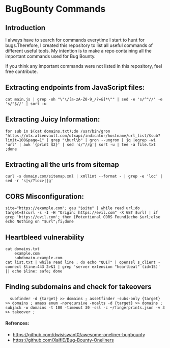 # BugBounty Commands

## Introduction


I always have to search for commands everytime I start to hunt for bugs.Therefore, I created this repository to list all useful commands of different useful tools. My intention is to make a repo containing all the important commands used for Bug Bounty. 

If you think any important commands were not listed in this repository, feel free contribute. 

## Extracting endpoints from JavaScript files:
	cat main.js | grep -oh "\"\/[a-zA-Z0-9_/?=&]*\"" | sed -e 's/^"//' -e 's/"$//' | sort -u

## Extracting Juicy Information:
    for sub in $(cat domains.txt);do /usr/bin/gron "https://otx.alienvault.com/otxapi/indicator/hostname/url_list/$sub?limit=100&page=1" | grep "\burl\b" | gron --ungron | jq |egrep -wi 'url' | awk '{print $2}' | sed 's/"//g'| sort -u | tee -a file.txt  ;done

## Extracting all the urls from sitemap
	curl -s domain.com/sitemap.xml | xmllint --format - | grep -e 'loc' | sed -r 's|</?loc>||g'

## CORS Misconfiguration:
    site="https://example.com"; gau "$site" | while read url;do target=$(curl -s -I -H "Origin: https://evil.com" -X GET $url) | if grep 'https://evil.com'; then [Potentional CORS Found]echo $url;else echo Nothing on "$url";fi;done

## Heartbleed vulnerability
    cat domains.txt
        example.com
        subdomain.example.com
    cat list.txt | while read line ; do echo "QUIT" | openssl s_client -connect $line:443 2>&1 | grep 'server extension "heartbeat" (id=15)' || echo $line: safe; done
  
 ## Finding subdomains and check for takeovers 
      subfinder -d {target} >> domains ; assetfinder -subs-only {target} >> domains ; amass enum -norecursive -noalts -d {target} >> domains ; subjack -w domains -t 100 -timeout 30 -ssl -c ~/fingerprints.json -v 3 >> takeover ;


#### Refrences:
  - https://github.com/dwisiswant0/awesome-oneliner-bugbounty
  - https://github.com/XalfiE/Bug-Bounty-Oneliners
  
